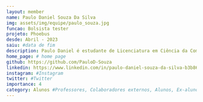 ```yaml
---
layout: member
name: Paulo Daniel Souza Da Silva
img: assets/img/equipe/paulo_souza.jpg
funcao: Bolsista tester
projeto: Phoebus 
desde: Abril - 2023
saiu: #data de fim
description: Paulo Daniel é estudante de Licenciatura em Ciência da Computação (LCC) na Universidade Federal da Paraíba(UFPB), atualmente faz parte do grupo AYTY atuando como tester.
home_page: # home page
github: https://github.com/PauloD-Souza
linkedin: https://www.linkedin.com/in/paulo-daniel-souza-da-silva-b3b86520b/
instagram: #Instagram
twitter: #Twitter
importance: 4
category: Alunos #Professores, Colaboradores externos, Alunos, Ex-alunos
---
```

